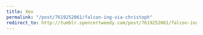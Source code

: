 ```yaml
---
title: Xev
permalink: "/post/7619252061/falcon-ing-via-christoph"
redirect_to: http://tumblr.spencertweedy.com/post/7619252061/falcon-ing-via-christoph
---
```


